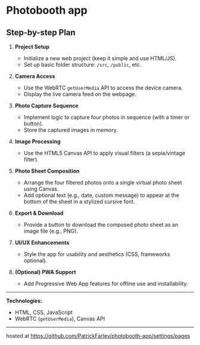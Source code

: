 # Photobooth app

## Step-by-step Plan

1. **Project Setup**
   - Initialize a new web project (keep it simple and use HTML/JS).
   - Set up basic folder structure: `/src`, `/public`, etc.

2. **Camera Access**
   - Use the WebRTC `getUserMedia` API to access the device camera.
   - Display the live camera feed on the webpage.

3. **Photo Capture Sequence**
   - Implement logic to capture four photos in sequence (with a timer or button).
   - Store the captured images in memory.

4. **Image Processing**
   - Use the HTML5 Canvas API to apply visual filters (a sepia/vintage filter).

5. **Photo Sheet Composition**
   - Arrange the four filtered photos onto a single virtual photo sheet using Canvas.
   - Add optional text (e.g., date, custom message) to appear at the bottom of the sheet in a stylized cursive font.

6. **Export & Download**
   - Provide a button to download the composed photo sheet as an image file (e.g., PNG).

7. **UI/UX Enhancements**
   - Style the app for usability and aesthetics (CSS, frameworks optional).

8. **(Optional) PWA Support**
   - Add Progressive Web App features for offline use and installability.

---

**Technologies:**
- HTML, CSS, JavaScript
- WebRTC (`getUserMedia`), Canvas API


---

hosted at https://github.com/PatrickFarley/photobooth-app/settings/pages